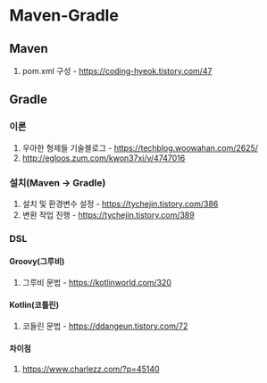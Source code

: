 # Maven-Gradle

## Maven
1. pom.xml 구성 - https://coding-hyeok.tistory.com/47

## Gradle

### 이론
1. 우아한 형제들 기술블로그 - https://techblog.woowahan.com/2625/
2. http://egloos.zum.com/kwon37xi/v/4747016

### 설치(Maven -> Gradle)
1. 설치 및 환경변수 설정 - https://tychejin.tistory.com/386
2. 변환 작업 진행 - https://tychejin.tistory.com/389

### DSL
#### Groovy(그루비)
1. 그루비 문법 - https://kotlinworld.com/320

#### Kotlin(코틀린)
1. 코들린 문법 - https://ddangeun.tistory.com/72

#### 차이점
1. https://www.charlezz.com/?p=45140
